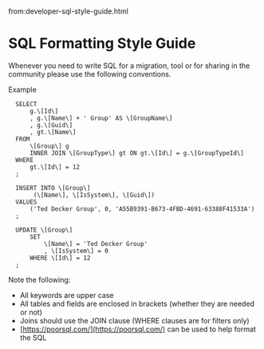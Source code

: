 # 
from:developer-sql-style-guide.html

SQL Formatting Style Guide
==========================

Whenever you need to write SQL for a migration, tool or for sharing in the community please use the following conventions.

Example
```
  SELECT
      g.\[Id\]
      , g.\[Name\] + ' Group' AS \[GroupName\]
      , g.\[Guid\]
      , gt.\[Name\]
  FROM
      \[Group\] g
      INNER JOIN \[GroupType\] gt ON gt.\[Id\] = g.\[GroupTypeId\]
  WHERE
      gt.\[Id\] = 12
  ;
```
```
  INSERT INTO \[Group\]
       (\[Name\], \[IsSystem\], \[Guid\])
  VALUES
      ('Ted Decker Group', 0, 'A55B9391-B673-4FBD-4691-63388F41533A')
  ;
```
```
  UPDATE \[Group\]
      SET
          \[Name\] = 'Ted Decker Group'
          , \[IsSystem\] = 0
      WHERE \[Id\] = 12
  ;

```

Note the following:

*   All keywords are upper case
*   All tables and fields are enclosed in brackets (whether they are needed or not)
*   Joins should use the JOIN clause (WHERE clauses are for filters only)
*   [https://poorsql.com/](https://poorsql.com/) can be used to help format the SQL